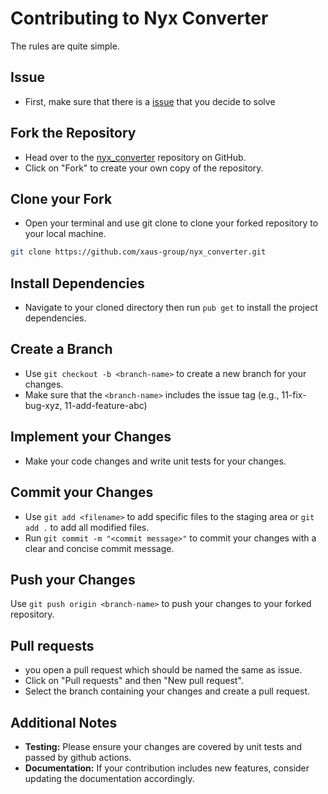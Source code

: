 # Contributing to Nyx Converter

The rules are quite simple.

## Issue
- First, make sure that there is a [issue](https://github.com/xaus-group/nyx_converter/issues) that you decide to solve

## Fork the Repository
- Head over to the [nyx_converter](https://github.com/xaus-group/nyx_converter) repository on GitHub.
- Click on "Fork" to create your own copy of the repository.

## Clone your Fork
- Open your terminal and use git clone to clone your forked repository to your local machine.
```bash
git clone https://github.com/xaus-group/nyx_converter.git
```

## Install Dependencies
- Navigate to your cloned directory then run `pub get` to install the project dependencies.

## Create a Branch
- Use `git checkout -b <branch-name>` to create a new branch for your changes.
- Make sure that the `<branch-name>` includes the issue tag (e.g., 11-fix-bug-xyz, 11-add-feature-abc)

## Implement your Changes
- Make your code changes and write unit tests for your changes.

## Commit your Changes
- Use `git add <filename>` to add specific files to the staging area or `git add .` to add all modified files.
- Run `git commit -m "<commit message>"` to commit your changes with a clear and concise commit message.

## Push your Changes
Use `git push origin <branch-name>` to push your changes to your forked repository.



## Pull requests
- you open a pull request which should be named the same as issue.
- Click on "Pull requests" and then "New pull request".
- Select the branch containing your changes and create a pull request.

## Additional Notes
- **Testing:** Please ensure your changes are covered by unit tests and passed by github actions.
- **Documentation:** If your contribution includes new features, consider updating the documentation accordingly.

